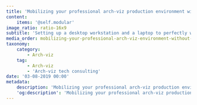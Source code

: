 ```yaml
---
title: 'Mobilizing your professional arch-viz production environment without compromises'
content:
    items: '@self.modular'
image_ratio: ratio-16x9
subtitle: 'Setting up a desktop workstation and a laptop to perfectly work together wherever you''re'
media_order: mobilizing-your-professional-arch-viz-environment-without-compromises.jpg
taxonomy:
    category:
        - Arch-viz
    tag:
        - Arch-viz
        - 'Arch-viz tech consulting'
date: '03-08-2019 00:00'
metadata:
    description: 'Mobilizing your professional arch-viz production environment without compromises – setting up a desktop workstation and a laptop to perfectly work together wherever you''re.'
    'og:description': 'Mobilizing your professional arch-viz production environment without compromises – setting up a desktop workstation and a laptop to perfectly work together wherever you''re.'
---
```


